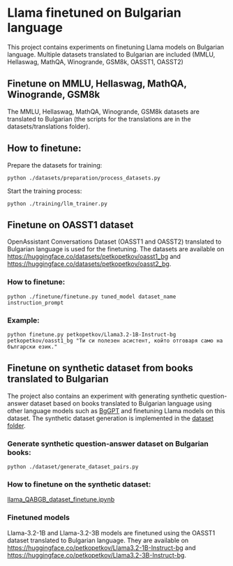 

# Llama finetuned on Bulgarian language

This project contains experiments on finetuning Llama models on Bulgarian language. Multiple datasets translated to Bulgarian are included (MMLU, Hellaswag, MathQA, Winogrande, GSM8k, OASST1, OASST2)

## Finetune on MMLU, Hellaswag, MathQA, Winogrande, GSM8k

The MMLU, Hellaswag, MathQA, Winogrande, GSM8k datasets are translated to Bulgarian (the scripts for the translations are in the datasets/translations folder).

## How to finetune:

Prepare the datasets for training:

```python ./datasets/preparation/process_datasets.py```

Start the training process:

```python ./training/llm_trainer.py```

## Finetune on OASST1 dataset

OpenAssistant Conversations Dataset (OASST1 and OASST2) translated to Bulgarian language is used for the finetuning. The datasets are available on https://huggingface.co/datasets/petkopetkov/oasst1_bg and https://huggingface.co/datasets/petkopetkov/oasst2_bg.

### How to finetune:

```python ./finetune/finetune.py tuned_model dataset_name instruction_prompt```

### Example:

```python finetune.py petkopetkov/Llama3.2-1B-Instruct-bg petkopetkov/oasst1_bg "Ти си полезен асистент, който отговаря само на български език."```

## Finetune on synthetic dataset from books translated to Bulgarian

The project also contains an experiment with generating synthetic question-answer dataset based on books translated to Bulgarian language using other language models such as [BgGPT](https://huggingface.co/INSAIT-Institute/BgGPT-Gemma-2-9B-IT-v1.0) and finetuning Llama models on this dataset. The synthetic dataset generation is implemented in the [dataset folder](./dataset/generate_dataset_pairs.py).

### Generate synthetic question-answer dataset on Bulgarian books:

```python ./dataset/generate_dataset_pairs.py```

### How to finetune on the synthetic dataset:

[llama_QABGB_dataset_finetune.ipynb](./llama_QABGB_dataset_finetune.ipynb)

### Finetuned models

Llama-3.2-1B and Llama-3.2-3B models are finetuned using the OASST1 dataset translated to Bulgarian language. They are available on https://huggingface.co/petkopetkov/Llama3.2-1B-Instruct-bg and https://huggingface.co/petkopetkov/Llama3.2-3B-Instruct-bg.

